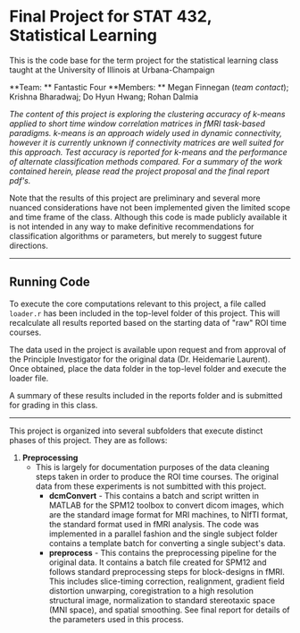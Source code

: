 # Final Project for STAT 432, Statistical Learning
This is the code base for the term project for the statistical learning class taught at the University of Illinois at Urbana-Champaign

**Team: ** Fantastic Four
**Members: ** Megan Finnegan (*team contact*); Krishna Bharadwaj; Do Hyun Hwang; Rohan Dalmia

*The content of this project is exploring the clustering accuracy of k-means applied to short time window correlation matrices in fMRI task-based paradigms. k-means is an approach widely used in dynamic connectivity, however it is currently unknown if connectivity matrices are well suited for this approach. Test accuracy is reported for k-means and the performance of alternate classification methods compared. For a summary of the work contained herein, please read the project proposal and the final report pdf's.*

Note that the results of this project are preliminary and several more nuanced considerations have not been implemented given the limited scope and time frame of the class. Although this code is made publicly available it is not intended in any way to make definitive recommendations for classification algorithms or parameters, but merely to suggest future directions.
___

## Running Code
To execute the core computations relevant to this project, a file called `loader.r` has been included in the top-level folder of this project. This will recalculate all results reported based on the starting data of "raw" ROI time courses.

The data used in the project is available upon request and from approval of the Principle Investigator for the original data (Dr. Heidemarie Laurent). Once obtained, place the data folder in the top-level folder and execute the loader file.

A summary of these results included in the reports folder and is submitted for grading in this class.
___

This project is organized into several subfolders that execute distinct phases of this project. They are as follows:

1. **Preprocessing**
   - This is largely for documentation purposes of the data cleaning steps taken in order to produce the ROI time courses. The original data from these experiments is not sumbitted with this project.
     - **dcmConvert** - This contains a batch and script written in MATLAB for the SPM12 toolbox to convert dicom images, which are the standard image format for MRI machines, to NIfTI format, the standard format used in fMRI analysis. The code was implemented in a parallel fashion and the single subject folder contains a template batch for converting a single subject's data.
     - **preprocess** - This contains the preprocessing pipeline for the original data. It contains a batch file created for SPM12 and follows standard preprocessing steps for block-designs in fMRI. This includes slice-timing correction, realignment, gradient field distortion unwarping, coregistration to a high resolution structural image, normalization to standard stereotaxic space (MNI space), and spatial smoothing. See final report for details of the parameters used in this process. 